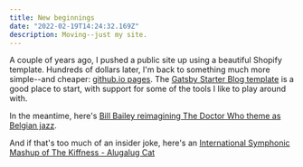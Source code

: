 ```yaml
---
title: New beginnings
date: "2022-02-19T14:24:32.169Z"
description: Moving--just my site.
---
```


A couple of years ago, I pushed a public site up using a beautiful Shopify template. Hundreds of dollars later, I'm back to something much more simple--and cheaper: [github.io pages](https://github.com/topics/personal-website). The [Gatsby Starter Blog template](https://www.gatsbyjs.com/starters/gatsbyjs/gatsby-starter-blog) is a good place to start, with support for some of the tools I like to play around with.

In the meantime, here's [Bill Bailey reimagining The Doctor Who theme as Belgian jazz](https://www.youtube.com/watch?v=Zhv5GVexW2E).

And if that's too much of an insider joke, here's an [International Symphonic Mashup of The Kiffness - Alugalug Cat](https://www.youtube.com/watch?v=S61ENc51Z1Q)

